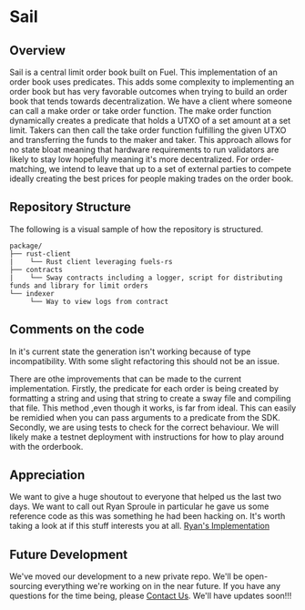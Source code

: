 # Sail

## Overview

Sail is a central limit order book built on Fuel. This implementation of an order book uses predicates. This adds some complexity to implementing an order book but has very favorable outcomes when trying to build an order book that tends towards decentralization. We have a client where someone can call a make order or take order function. The make order function dynamically creates a predicate that holds a UTXO of a set amount at a set limit. Takers can then call the take order function fulfilling the given UTXO and transferring the funds to the maker and taker. This approach allows for no state bloat meaning that hardware requirements to run validators are likely to stay low hopefully meaning it's more decentralized. For order-matching, we intend to leave that up to a set of external parties to compete ideally creating the best prices for people making trades on the order book.

## Repository Structure

The following is a visual sample of how the repository is structured.

```
package/
├── rust-client
|    └── Rust client leveraging fuels-rs
├── contracts
|    └── Sway contracts including a logger, script for distributing funds and library for limit orders
└── indexer
     └── Way to view logs from contract

```

## Comments on the code

In it's current state the generation isn't working because of type incompatibility. With some slight refactoring this should not be an issue.

There are othe improvements that can be made to the current implementation. Firstly, the predicate for each order is being created by formatting a string
and using that string to create a sway file and compiling that file. This method ,even though it works, is far from ideal. This can easily be remidied when you
can pass arguments to a predicate from the SDK. Secondly, we are using tests to check for the correct behaviour. We will likely make a testnet deployment
with instructions for how to play around with the orderbook.

## Appreciation

We want to give a huge shoutout to everyone that helped us the last two days. We want to call out Ryan Sproule in particular he gave us some reference code
as this was something he had been hacking on. It's worth taking a look at if this stuff interests you at all. [Ryan's Implementation](https://github.com/BlockchainCap/fuel-order-book)

## Future Development

We've moved our development to a new  private repo. We'll be open-sourcing everything we're working on in the near future.
If you have any questions for the time being, please [Contact Us](mailto:support@sail.exchange). We'll have updates soon!!!
